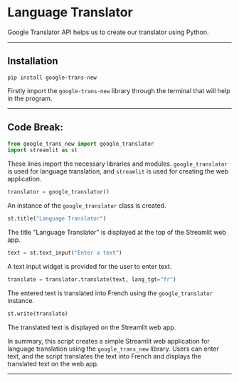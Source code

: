 # Language Translator

Google Translator API helps us to create our translator using Python.

-----

## Installation

```
pip install google-trans-new
```
Firstly import the `google-trans-new` library through the terminal that will help in the program.

-----

## Code Break:

```python
from google_trans_new import google_translator
import streamlit as st
```

These lines import the necessary libraries and modules. `google_translator` is used for language translation, and `streamlit` is used for creating the web application.

```python
translator = google_translator()
```

An instance of the `google_translator` class is created.

```python
st.title("Language Translator")
```

The title "Language Translator" is displayed at the top of the Streamlit web app.

```python
text = st.text_input("Enter a text")
```

A text input widget is provided for the user to enter text.

```python
translate = translator.translate(text, lang_tgt="fr")
```

The entered text is translated into French using the `google_translator` instance.

```python
st.write(translate)
```

The translated text is displayed on the Streamlit web app.

In summary, this script creates a simple Streamlit web application for language translation using the `google_trans_new` library. Users can enter text, and the script translates the text into French and displays the translated text on the web app.

-----